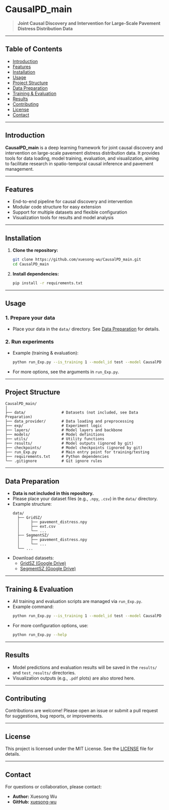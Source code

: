 # CausalPD_main

> **Joint Causal Discovery and Intervention for Large-Scale Pavement Distress Distribution Data**

---

## Table of Contents
- [Introduction](#introduction)
- [Features](#features)
- [Installation](#installation)
- [Usage](#usage)
- [Project Structure](#project-structure)
- [Data Preparation](#data-preparation)
- [Training & Evaluation](#training--evaluation)
- [Results](#results)
- [Contributing](#contributing)
- [License](#license)
- [Contact](#contact)

---

## Introduction

**CausalPD_main** is a deep learning framework for joint causal discovery and intervention on large-scale pavement distress distribution data. It provides tools for data loading, model training, evaluation, and visualization, aiming to facilitate research in spatio-temporal causal inference and pavement management.

---

## Features

- End-to-end pipeline for causal discovery and intervention
- Modular code structure for easy extension
- Support for multiple datasets and flexible configuration
- Visualization tools for results and model analysis

---

## Installation

1. **Clone the repository:**
   ```bash
   git clone https://github.com/xuesong-wu/CausalPD_main.git
   cd CausalPD_main
   ```

2. **Install dependencies:**
   ```bash
   pip install -r requirements.txt
   ```

---

## Usage

### 1. Prepare your data

- Place your data in the `data/` directory. See [Data Preparation](#data-preparation) for details.

### 2. Run experiments

- Example (training & evaluation):
  ```bash
  python run_Exp.py --is_training 1 --model_id test --model CausalPD --data train --root_path ./data/GridSZ/ --data_path pavement_distress.npy
  ```

- For more options, see the arguments in `run_Exp.py`.

---

## Project Structure

```
CausalPD_main/
│
├── data/                # Datasets (not included, see Data Preparation)
├── data_provider/       # Data loading and preprocessing
├── exp/                 # Experiment logic
├── layers/              # Model layers and backbone
├── models/              # Model definitions
├── utils/               # Utility functions
├── results/             # Model outputs (ignored by git)
├── checkpoints/         # Model checkpoints (ignored by git)
├── run_Exp.py           # Main entry point for training/testing
├── requirements.txt     # Python dependencies
└── .gitignore           # Git ignore rules
```

---

## Data Preparation

- **Data is not included in this repository.**
- Please place your dataset files (e.g., `.npy`, `.csv`) in the `data/` directory.
- Example structure:
  ```
  data/
    ├── GridSZ/
    │     ├── pavement_distress.npy
    │     ├── ext.csv
    │     └── ...
    ├── SegmentSZ/
    │     ├── pavement_distress.npy
    │     └── ...
    └── ...
  ```
- Download datasets:
  - [GridSZ (Google Drive)](https://drive.google.com/file/d/1I-TudjLAI0siukg-1UgPC798SkCA2auG/view?usp=sharing)
  - [SegmentSZ (Google Drive)](https://drive.google.com/file/d/1PpAzvXrrxbBK5PyAO033B748CnNa21ae/view?usp=sharing)

---

## Training & Evaluation

- All training and evaluation scripts are managed via `run_Exp.py`.
- Example command:
  ```bash
  python run_Exp.py --is_training 1 --model_id test --model CausalPD --data train --root_path ./data/GridSZ/ --data_path pavement_distress.npy
  ```
- For more configuration options, use:
  ```bash
  python run_Exp.py --help
  ```

---

## Results

- Model predictions and evaluation results will be saved in the `results/` and `test_results/` directories.
- Visualization outputs (e.g., `.pdf` plots) are also stored here.

---

## Contributing

Contributions are welcome! Please open an issue or submit a pull request for suggestions, bug reports, or improvements.

---

## License

This project is licensed under the MIT License. See the [LICENSE](LICENSE) file for details.

---

## Contact

For questions or collaboration, please contact:

- **Author:** Xuesong Wu  
- **GitHub:** [xuesong-wu](https://github.com/xuesong-wu) 